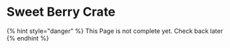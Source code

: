 # Sweet Berry Crate

{% hint style="danger" %}
This Page is not complete yet. Check back later
{% endhint %}

